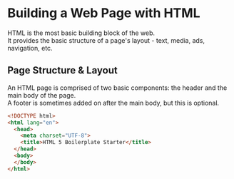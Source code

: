# Building a Web Page with HTML

HTML is the most basic building block of the web.  
It provides the basic structure of a page's layout - text, media, ads, navigation, etc. 

## Page Structure & Layout

An HTML page is comprised of two basic components: the header and the main body of the page.  
A footer is sometimes added on after the main body, but this is optional. 

```html
<!DOCTYPE html>
<html lang="en">
  <head>
    <meta charset="UTF-8">
    <title>HTML 5 Boilerplate Starter</title>
  </head>
  <body>
  </body>
</html>
```


<br>


### 
